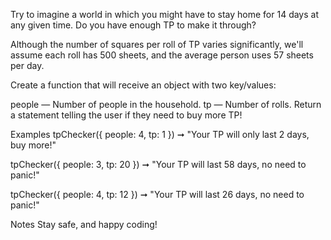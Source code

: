Try to imagine a world in which you might have to stay home for 14 days at any given time. Do you have enough TP to make it through?

Although the number of squares per roll of TP varies significantly, we'll assume each roll has 500 sheets, and the average person uses 57 sheets per day.

Create a function that will receive an object with two key/values:

people ⁠— Number of people in the household.
tp ⁠— Number of rolls.
Return a statement telling the user if they need to buy more TP!

Examples
tpChecker({ people: 4, tp: 1 }) ➞ "Your TP will only last 2 days, buy more!"

tpChecker({ people: 3, tp: 20 }) ➞ "Your TP will last 58 days, no need to panic!"

tpChecker({ people: 4, tp: 12 }) ➞ "Your TP will last 26 days, no need to panic!"

Notes
Stay safe, and happy coding!